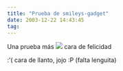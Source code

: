 ```yaml
---
title: "Prueba de smileys-gadget"
date: 2003-12-22 14:43:45
tag: 
---
```

<p>Una prueba más <img src="http://web.archive.org/web/20040128181544/http://damog.net/images/smileys/jaws-devil.gif"/> cara de felicidad</p>

<p>:&#8217;(  cara de llanto, jojo :P (falta lenguita)</p>
